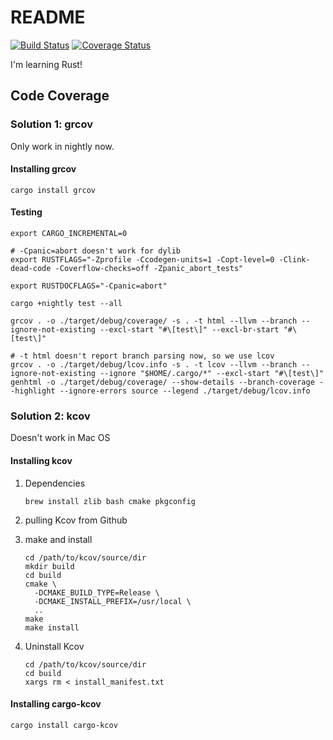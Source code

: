 README
===========

[![Build Status](https://travis-ci.org/redtankd/rust-test.svg?branch=master)](https://travis-ci.org/redtankd/rust-test) [![Coverage Status](https://coveralls.io/repos/github/redtankd/rust-test/badge.svg?branch=master)](https://coveralls.io/github/redtankd/rust-test?branch=master)

I'm learning Rust!

## Code Coverage

### Solution 1: grcov

Only work in nightly now.

#### Installing grcov

```
cargo install grcov
```

#### Testing

```
export CARGO_INCREMENTAL=0

# -Cpanic=abort doesn't work for dylib
export RUSTFLAGS="-Zprofile -Ccodegen-units=1 -Copt-level=0 -Clink-dead-code -Coverflow-checks=off -Zpanic_abort_tests"

export RUSTDOCFLAGS="-Cpanic=abort"

cargo +nightly test --all

grcov . -o ./target/debug/coverage/ -s . -t html --llvm --branch --ignore-not-existing --excl-start "#\[test\]" --excl-br-start "#\[test\]"

# -t html doesn't report branch parsing now, so we use lcov 
grcov . -o ./target/debug/lcov.info -s . -t lcov --llvm --branch --ignore-not-existing --ignore "$HOME/.cargo/*" --excl-start "#\[test\]"
genhtml -o ./target/debug/coverage/ --show-details --branch-coverage --highlight --ignore-errors source --legend ./target/debug/lcov.info
```

### Solution 2: kcov

Doesn't work in Mac OS

#### Installing kcov

1. Dependencies

    ```
    brew install zlib bash cmake pkgconfig
    ```

2. pulling Kcov from Github

3. make and install

    ```
    cd /path/to/kcov/source/dir
    mkdir build
    cd build
    cmake \
      -DCMAKE_BUILD_TYPE=Release \
      -DCMAKE_INSTALL_PREFIX=/usr/local \
      ..
    make
    make install
    ```

4. Uninstall Kcov

    ```
    cd /path/to/kcov/source/dir
    cd build
    xargs rm < install_manifest.txt
    ```

#### Installing cargo-kcov

```
cargo install cargo-kcov
```